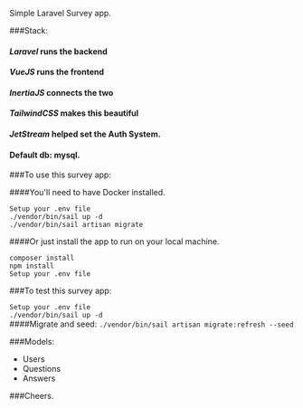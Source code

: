 Simple Laravel Survey app.

###Stack:
#### *Laravel* runs the backend
#### *VueJS* runs the frontend
#### *InertiaJS* connects the two
#### *TailwindCSS* makes this beautiful
#### *JetStream* helped set the Auth System.
#### Default db: mysql.

###To use this survey app:

####You'll need to have Docker installed.

`Setup your .env file`<br>
`./vendor/bin/sail up -d`<br>
`./vendor/bin/sail artisan migrate`<br>

####Or just install the app to run on your local machine.

`composer install`<br>
`npm install`<br>
`Setup your .env file`<br>

###To test this survey app:

`Setup your .env file`<br>
`./vendor/bin/sail up -d`<br>
####Migrate and seed:
`./vendor/bin/sail artisan migrate:refresh --seed`<br>


###Models:

- Users
- Questions
- Answers

###Cheers.
